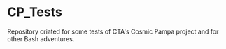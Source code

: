 # CP_Tests
Repository criated for some tests of CTA's Cosmic Pampa project and for other Bash adventures.
